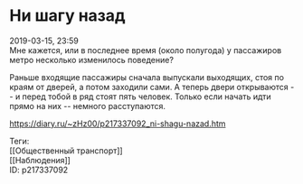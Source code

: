 Ни шагу назад
==============

   
 2019-03-15, 23:59   
  Мне кажется, или в последнее время (около полугода) у пассажиров метро несколько изменилось поведение?   
   
 Раньше входящие пассажиры сначала выпускали выходящих, стоя по краям от дверей, а потом заходили сами. А теперь двери открываются -- и перед тобой в ряд стоят пять человек. Только если начать идти прямо на них -- немного расступаются.   
    
 <https://diary.ru/~zHz00/p217337092_ni-shagu-nazad.htm>   
   
 Теги:   
 [[Общественный транспорт]]   
 [[Наблюдения]]   
 ID: p217337092